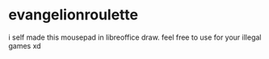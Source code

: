 # evangelionroulette
i self made this mousepad in libreoffice draw. feel free to use for your illegal games xd
